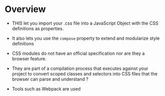 # Overview

- THIS let you import your .css file into a JavaScript Object with the CSS definitions as properties.
- It also lets you use the `compose` property to extend and modularize style definitions

- CSS modules do not have an official specification nor are they a browser feature.
- They are part of a compilation process that executes against your project to convert scoped classes and selectors into CSS files that the browser can parse and understand ?
- Tools such as Webpack are used